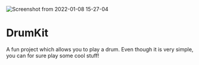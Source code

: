 ![Screenshot from 2022-01-08 15-27-04](https://user-images.githubusercontent.com/48977195/148660551-e1945565-e1d8-46dd-88f5-1a8d7eaee4b3.png)
# DrumKit

A fun project which allows you to play a drum. Even though it is very simple, you can for sure play some cool stuff! 
